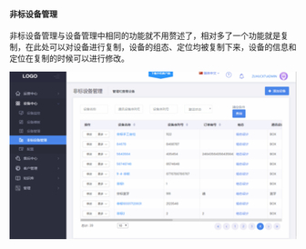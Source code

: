 #### 非标设备管理
非标设备管理与设备管理中相同的功能就不用赘述了，相对多了一个功能就是复制，在此处可以对设备进行复制，设备的组态、定位均被复制下来，设备的信息和定位在复制的时候可以进行修改。

![Alt text](images\device_center\device_manage\copy_nonstandard_device.gif)